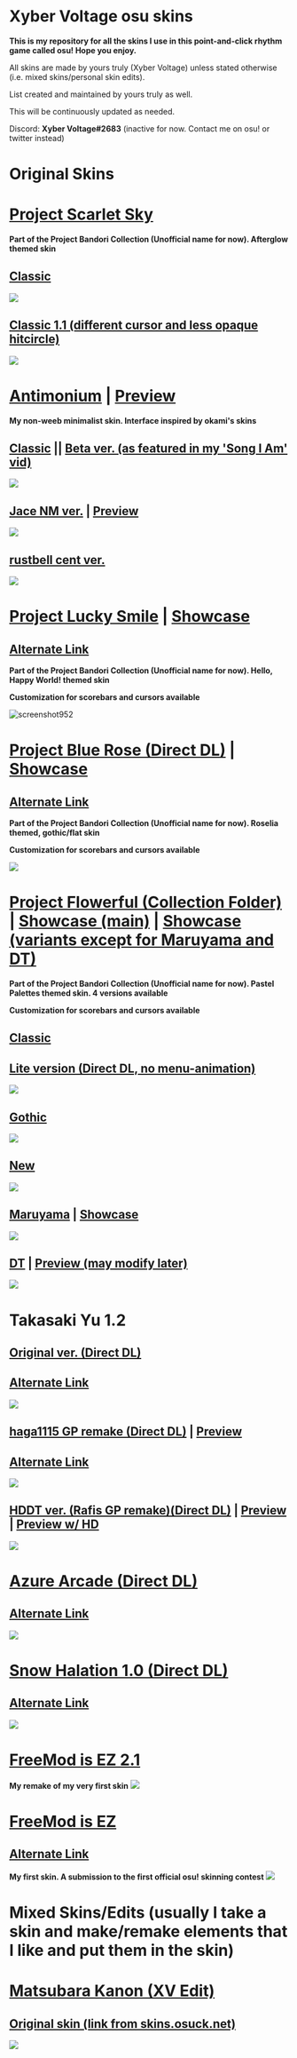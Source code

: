 # Xyber Voltage osu skins
**This is my repository for all the skins I use in this point-and-click rhythm game called osu! Hope you enjoy.**  

All skins are made by yours truly (Xyber Voltage) unless stated otherwise (i.e. mixed skins/personal skin edits). 

List created and maintained by yours truly as well.  

This will be continuously updated as needed.  

Discord: **Xyber Voltage#2683**  (inactive for now. Contact me on osu! or twitter instead)

# Original Skins

# [Project Scarlet Sky](https://github.com/XyberVoltage224/My-osu-skins/blob/master/README.md#project-scarlet-sky)
**Part of the Project Bandori Collection (Unofficial name for now). Afterglow themed skin**

## [Classic](https://github.com/XyberVoltage224/My-osu-skins/raw/master/-%20%20%E3%80%96XV%E3%80%97Project%20Scarlet%20Sky%20%E3%80%8CClassic%E3%80%8D.osk)

![](https://user-images.githubusercontent.com/70616977/215275120-e96c2d5d-8730-4356-802c-51640757e1a9.jpg)

## [Classic 1.1 (different cursor and less opaque hitcircle)](https://github.com/XyberVoltage224/My-osu-skins/raw/master/-%20%20%E3%80%96XV%E3%80%97Project%20Scarlet%20Sky%20%E3%80%8CClassic%201.1%E3%80%8D.osk)

![](https://user-images.githubusercontent.com/70616977/215275078-87d06d02-1dc6-4c97-9a03-9f21659ec7d0.jpg)

# [Antimonium](https://github.com/XyberVoltage224/My-osu-skins/blob/master/README.md#antimonium--preview) | [Preview](https://youtu.be/S8dMXBRzl6A)
**My non-weeb minimalist skin. Interface inspired by okami's skins**  

## [Classic](https://github.com/XyberVoltage224/My-osu-skins/raw/master/-%20%20%E3%80%96XV%E3%80%97Antimonium%20%E3%80%8CClassic%E3%80%8D.osk) || [Beta ver. (as featured in my 'Song I Am' vid)](https://github.com/XyberVoltage224/My-osu-skins/raw/master/-%20%20%E3%80%96XV%E3%80%97Antimonium%20%E3%80%8CClassic%20Beta%E3%80%8D.osk)
![](https://user-images.githubusercontent.com/70616977/214033159-cef14ff1-3a07-407e-a43b-57ddcafc77c6.jpg)

## [Jace NM ver.](https://github.com/XyberVoltage224/My-osu-skins/raw/master/-%20%20%E3%80%96XV%E3%80%97Antimonium%20%E3%80%8CJace%20NM%E3%80%8D.osk) | [Preview](https://youtu.be/hHF9w-TwWBw)

![](https://user-images.githubusercontent.com/70616977/214035850-31bb4807-7b27-4548-8ac2-51c0707ad9ec.jpg)

## [rustbell cent ver.](https://github.com/XyberVoltage224/My-osu-skins/raw/master/-%20%20%E3%80%96XV%E3%80%97Antimonium%20%E3%80%8Crustbell%20cent%E3%80%8D.osk)

![](https://user-images.githubusercontent.com/70616977/215119065-2368d37b-c720-4b16-aaa1-0cd974ad2cfe.jpg)


# [Project Lucky Smile](https://github.com/XyberVoltage224/My-osu-skins/raw/master/-%20%20%E3%80%96XV%E3%80%97Project%20Lucky%20Smile%20%E3%80%8CClassic%E3%80%8D.osk)  | [Showcase](https://youtu.be/Wp_UfVQF5TI)
## [Alternate Link](https://www.mediafire.com/file/wcg4tk9mudzgitc/-__%25E3%2580%2596XV%25E3%2580%2597Project_Lucky_Smile_%25E3%2580%258CClassic%25E3%2580%258D.osk/file)
**Part of the Project Bandori Collection (Unofficial name for now). Hello, Happy World! themed skin**  

**Customization for scorebars and cursors available**

![screenshot952](https://user-images.githubusercontent.com/70616977/210931401-6725537b-dbfc-48dc-81fd-093af72ffd5f.jpg)

# [Project Blue Rose (Direct DL)](https://github.com/XyberVoltage224/My-osu-skins/raw/master/-%20%20%E3%80%96XV%E3%80%97Project%20Blue%20Rose%20%E3%80%8CClassic%E3%80%8D.osk) | [Showcase](https://youtu.be/CJfuYo44Szo)
## [Alternate Link](https://www.mediafire.com/file/ob6d707nylr64na/-__%25E3%2580%2596XV%25E3%2580%2597Project_Blue_Rose_%25E3%2580%258CClassic%25E3%2580%258D.osk/file)
**Part of the Project Bandori Collection (Unofficial name for now). Roselia themed, gothic/flat skin**  

**Customization for scorebars and cursors available**

![](https://user-images.githubusercontent.com/70616977/209552982-a74476ef-727d-44bf-9661-481823f33c02.jpg)
# [Project Flowerful (Collection Folder)](https://www.mediafire.com/folder/4g9vin31nju89/Project+Flowerful+Collection) | [Showcase (main)](https://youtu.be/Mhcp6Hmetmk) | [Showcase (variants except for Maruyama and DT)](https://youtu.be/Bc6bQ8ZM-cY)
**Part of the Project Bandori Collection (Unofficial name for now). Pastel Palettes themed skin. 4 versions available**  

**Customization for scorebars and cursors available**  

## [Classic](https://www.mediafire.com/file/0u4zckt4rfcn0qj/-__%25E3%2580%2596XV%25E3%2580%2597Project%25E2%259C%25BDFlowerful_%25E3%2580%258CClassic%25E3%2580%258D.osk/file)
## [Lite version (Direct DL, no menu-animation)](https://github.com/XyberVoltage224/My-osu-skins/raw/master/-%20%20%E3%80%96XV%E3%80%97Project%E2%9C%BDFlowerful%20%E3%80%8CClassic%20Lite%E3%80%8D.osk)
![](https://user-images.githubusercontent.com/70616977/209894062-aef6fc03-8e75-40a2-84d5-b86d92935aeb.jpg)

## [Gothic](https://www.mediafire.com/file/ogck8514mf1hn83/-__%25E3%2580%2596XV%25E3%2580%2597Project%25E2%259C%25BDFlowerful_%25E3%2580%258CGothic%25E3%2580%258D.osk/file)
![](https://user-images.githubusercontent.com/70616977/209894066-40ab0054-222d-451a-9e1c-070b98d267eb.jpg)

## [New](https://www.mediafire.com/file/1frpxuxuy3urrrr/-__%25E3%2580%2596XV%25E3%2580%2597Project%25E2%259C%25BDFlowerful_%25E3%2580%258CNew%25E3%2580%258D.osk/file)
![](https://user-images.githubusercontent.com/70616977/209894065-eb336e44-9bd3-4939-b2fa-0533f9822e38.jpg)

## [Maruyama](https://www.mediafire.com/file/vhgcgj8coctcznl/-__%25E3%2580%2596XV%25E3%2580%2597Project%25E2%259C%25BDFlowerful_%25E3%2580%258CMaruyama%25E3%2580%258D.osk/file) | [Showcase](https://youtu.be/-BA4hwXNesE)
![](https://user-images.githubusercontent.com/70616977/209894092-053129ef-72b9-4c43-b851-2932e096c973.jpg)

## [DT](https://www.mediafire.com/file/hgua69m5rjc2skv/-__%25E3%2580%2596XV%25E3%2580%2597Project%25E2%259C%25BDFlowerful_%25E3%2580%258CDT%25E3%2580%258D.osk/file) | [Preview (may modify later)](https://youtu.be/OqlkmuVgytA)
![](https://user-images.githubusercontent.com/70616977/212094034-34b62b05-b970-44ff-89fe-2580dcf8f2d3.jpg)

# Takasaki Yu 1.2 
## [Original ver. (Direct DL)](https://github.com/XyberVoltage224/My-osu-skins/raw/master/%23%20%20%20%C2%ABTakasaki%20Yu%20(%E9%AB%98%E5%92%B2%20%E4%BE%91)%201.2%20%5BXV%5D%C2%BB.osk)
## [Alternate Link](https://www.mediafire.com/file/umqts5r9842vcrq/%2523_%25C2%25ABTakasaki_Yu_%2528%25E9%25AB%2598%25E5%2592%25B2_%25E4%25BE%2591%2529_1.2_%255BXV%255D%25C2%25BB.osk/file)
![](https://user-images.githubusercontent.com/70616977/209897369-4778a5e2-ecfd-40e2-bd01-d47616597802.jpg)

## [haga1115 GP remake (Direct DL)](https://github.com/XyberVoltage224/My-osu-skins/raw/master/%23%20%20%20%C2%ABTakasaki%20Yu%201.2%20(haga)%20%5BXV%5D%C2%BB.osk) | [Preview](https://youtu.be/uD1goD18lYQ)
## [Alternate Link](https://www.mediafire.com/file/vys5izo8o2z3avz/%2523_%25C2%25ABTakasaki_Yu_1.2_%2528haga%2529_%255BXV%255D%25C2%25BB.osk/file)
![](https://user-images.githubusercontent.com/70616977/212095457-ff53e514-2ea7-4777-9bae-792817558b3f.jpg)

## [HDDT ver. (Rafis GP remake)(Direct DL)](https://github.com/XyberVoltage224/My-osu-skins/raw/master/%23%20%20%20%C2%ABTakasaki%20Yu%201.2%20(HDDT)%20%5BXV%5D%C2%BB.osk) | [Preview](https://youtu.be/SpQrJxRZC_o) | [Preview w/ HD](https://youtu.be/WK0aEL3_Bqo)

![](https://user-images.githubusercontent.com/70616977/214596736-6674bbcb-42a8-440a-befb-398518cd58f8.jpg)

# [Azure Arcade (Direct DL)](https://github.com/XyberVoltage224/My-osu-skins/raw/master/%23%20%20%20%C2%ABAzure%20Arcade%20%5BXV%5D%C2%BB.osk)
## [Alternate Link](https://www.mediafire.com/file/r7jar9num2b6re9/%2523_%25C2%25ABAzure_Arcade_%255BXV%255D%25C2%25BB.osk/file)
![](https://user-images.githubusercontent.com/70616977/209899820-07302f3e-fc40-46bf-9a6a-ed17c344103d.jpg)

# [Snow Halation 1.0 (Direct DL)](https://github.com/XyberVoltage224/My-osu-skins/raw/master/%23%20%20%20%C2%ABSnow%20halation%201.0%20%5BXV%5D%C2%BB.osk)
## [Alternate Link](https://www.mediafire.com/file/7e76wg8ya9agsyw/%2523_%25C2%25ABSnow_halation_1.0_%255BXV%255D%25C2%25BB.osk/file)
![](https://user-images.githubusercontent.com/70616977/209897162-f9ccb2a4-7dcc-43aa-a34c-1acc1077961e.jpg)

# [FreeMod is EZ 2.1](https://www.mediafire.com/file/8wdxel77qmzmrv1/%2523_FreeMod_is_EZ_%2528v2.1%2529_%255BXV%255D.osk/file)
**My remake of my very first skin**
![](https://user-images.githubusercontent.com/70616977/209894288-dd07872c-efbf-4919-9980-dc74fece1458.jpg)

# [FreeMod is EZ](https://github.com/XyberVoltage224/My-osu-skins/raw/master/%23%20%20%20FreeMod%20is%20EZ%20(XV)%201.2.0.osk)
## [Alternate Link](https://www.mediafire.com/file/znxnpwbgm3eb3n3/%2523_FreeMod_is_EZ_%2528XV%2529_1.2.0.osk/file)
**My first skin. A submission to the first official osu! skinning contest**
![](https://user-images.githubusercontent.com/70616977/209896930-458c1a65-725f-46bc-8754-80e9e5e569d7.jpg)

# Mixed Skins/Edits (usually I take a skin and make/remake elements that I like and put them in the skin)

# [Matsubara Kanon (XV Edit)](https://www.mediafire.com/file/btnk38stllikmof/-%252BMatsubara_Kanon_%2528XV_edit%2529%252B-.osk/file)
## [Original skin (link from skins.osuck.net)](https://skins.osuck.net/skins/305?v=0)

![](https://user-images.githubusercontent.com/70616977/215119414-c318a537-146b-4aec-85cf-ff21522a3f96.jpg)
